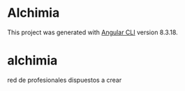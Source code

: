 
# Alchimia

This project was generated with [Angular CLI](https://github.com/angular/angular-cli) version 8.3.18.


# alchimia
red de profesionales dispuestos a crear
